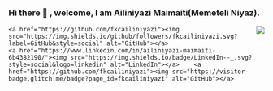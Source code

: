 ### Hi there 👋 , welcome, I am Ailiniyazi Maimaiti(Memeteli Niyaz).

<img align="right" src="https://github-readme-stats.vercel.app/api?username=fkcailiniyazi&show_icons=true&icon_color=278ECF&text_color=718096&bg_color=f7f7f7&hide_title=true" />


	<a href="https://github.com/fkcailiniyazi"><img src="https://img.shields.io/github/followers/fkcailiniyazi.svg?label=GitHub&style=social" alt="GitHub"></a>
	<a href="https://www.linkedin.com/in/ailiniyazi-maimaiti-6b4382190/"><img src="https://img.shields.io/badge/LinkedIn--_.svg?style=social&logo=linkedin" alt="LinkedIn"></a>	   <a href="https://github.com/fkcailiniyazi"><img src="https://visitor-badge.glitch.me/badge?page_id=fkcailiniyazi" alt="GitHub"></a>






